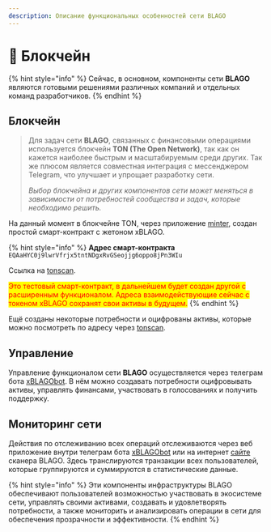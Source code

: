```yaml
---
description: Описание функциональных особенностей сети BLAGO
---
```


# 🌱 Блокчейн

{% hint style="info" %}
Сейчас, в основном, компоненты сети **BLAGO** являются готовыми решениями различных компаний и отдельных команд разработчиков.
{% endhint %}

## Блокчейн

> Для задач сети **BLAGO**, связанных с финансовыми операциями используется блокчейн **TON (The Open Network)**, так как он кажется наиболее быстрым и масштабируемым среди других. Так же плюсом является совместная интеграция с мессенджером Telegram, что улучшает и упрощает разработку сети.&#x20;
>
> _Выбор блокчейна и других компонентов сети может меняться в зависимости от потребностей сообщества и задач, которые необходимо решить._

На данный момент в блокчейне TON, через приложение [minter](https://minter.ton.org/), создан простой смарт-контракт с жетоном xBLAGO.&#x20;

{% hint style="info" %}
**Адрес смарт-контракта** `EQAaHYC0j9lwrVfrjx5tntNDgxRvGSeojjg6oppo8jPn3WIu`

Ссылка на [tonscan](https://tonscan.org/jetton/EQAaHYC0j9lwrVfrjx5tntNDgxRvGSeojjg6oppo8jPn3WIu).

<mark style="color:red;">Это тестовый смарт-контракт, в дальнейшем будет создан другой с расширенным функционалом. Адреса взаимодействующие сейчас с токеном xBLAGO сохранят свои активы в будущем.</mark>&#x20;
{% endhint %}

Ещё созданы некоторые потребности и оцифрованы активы, которые можно посмотреть по адресу через [tonscan](https://tonscan.org/address/EQA9fcLk-yoJ8SeY9FRoRS4coZZwbWcCCtpQWSC9i\_8zGz\_J#nfts).

## Управление

Управление функционалом сети **BLAGO** осуществляется через телеграм бота [xBLAGObot](https://xblagobot.t.me). В нём можно создавать потребности оцифровывать активы, управлять финансами, участвовать в голосованиях и получить поддержку.

## Мониторинг сети

Действия по отслеживанию всех операций отслеживаются через веб приложение внутри телеграм бота [xBLAGObot](https://xblagobot.t.me) или на интернет [сайте](https://blago.pages.dev) сканера BLAGO. Здесь транслируются транзакции всех пользователей, которые группируются и суммируются в статистические данные.



{% hint style="info" %}
Эти компоненты инфраструктуры BLAGO обеспечивают пользователей возможностью участвовать в экосистеме сети, управлять своими активами, создавать и удовлетворять потребности, а также мониторить и анализировать операции в сети для обеспечения прозрачности и эффективности.
{% endhint %}
